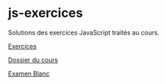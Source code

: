# js-exercices
Solutions des exercices JavaScript traités au cours.

[Exercices](https://docs.google.com/presentation/d/1SA5FZfqMESTdzHJpBG6_4rRIvnDXj9KSpYQ-g0fAxxg/edit?usp=sharing)

[Dossier du cours](https://drive.google.com/drive/folders/159GTJZIt3lVuPEdoGbV6PnwkniTyKP8a?usp=sharing)

[Examen Blanc](./exams/exam1/qsts/README.md)
